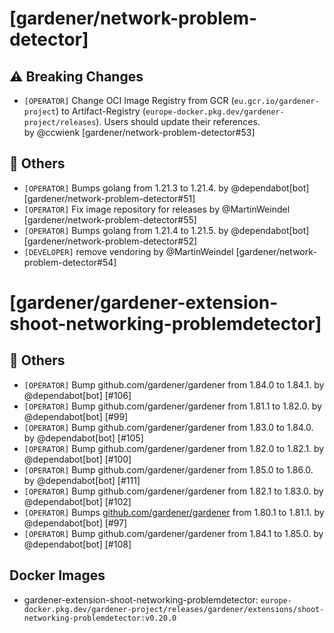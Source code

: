 # [gardener/network-problem-detector]

## ⚠️ Breaking Changes

- `[OPERATOR]` Change OCI Image Registry from GCR (`eu.gcr.io/gardener-project`) to Artifact-Registry (`europe-docker.pkg.dev/gardener-project/releases`). Users should update their references.  
   by @ccwienk [gardener/network-problem-detector#53]
## 🏃 Others

- `[OPERATOR]` Bumps golang from 1.21.3 to 1.21.4. by @dependabot[bot] [gardener/network-problem-detector#51]
- `[OPERATOR]` Fix image repository for releases by @MartinWeindel [gardener/network-problem-detector#55]
- `[OPERATOR]` Bumps golang from 1.21.4 to 1.21.5. by @dependabot[bot] [gardener/network-problem-detector#52]
- `[DEVELOPER]` remove vendoring by @MartinWeindel [gardener/network-problem-detector#54]
# [gardener/gardener-extension-shoot-networking-problemdetector]

## 🏃 Others

- `[OPERATOR]` Bump github.com/gardener/gardener from 1.84.0 to 1.84.1. by @dependabot[bot] [#106]
- `[OPERATOR]` Bump github.com/gardener/gardener from 1.81.1 to 1.82.0. by @dependabot[bot] [#99]
- `[OPERATOR]` Bump github.com/gardener/gardener from 1.83.0 to 1.84.0. by @dependabot[bot] [#105]
- `[OPERATOR]` Bump github.com/gardener/gardener from 1.82.0 to 1.82.1. by @dependabot[bot] [#100]
- `[OPERATOR]` Bump github.com/gardener/gardener from 1.85.0 to 1.86.0. by @dependabot[bot] [#111]
- `[OPERATOR]` Bump github.com/gardener/gardener from 1.82.1 to 1.83.0. by @dependabot[bot] [#102]
- `[OPERATOR]` Bumps [github.com/gardener/gardener](https://github.com/gardener/gardener) from 1.80.1 to 1.81.1. by @dependabot[bot] [#97]
- `[OPERATOR]` Bump github.com/gardener/gardener from 1.84.1 to 1.85.0. by @dependabot[bot] [#108]

## Docker Images
- gardener-extension-shoot-networking-problemdetector: `europe-docker.pkg.dev/gardener-project/releases/gardener/extensions/shoot-networking-problemdetector:v0.20.0`
